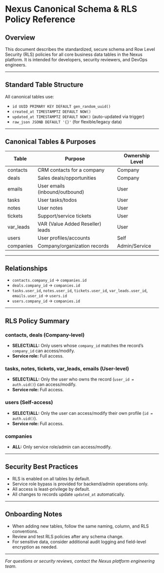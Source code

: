 # Nexus Canonical Schema & RLS Policy Reference

## Overview
This document describes the standardized, secure schema and Row Level Security (RLS) policies for all core business data tables in the Nexus platform. It is intended for developers, security reviewers, and DevOps engineers.

---

## Standard Table Structure
All canonical tables use:
- `id UUID PRIMARY KEY DEFAULT gen_random_uuid()`
- `created_at TIMESTAMPTZ DEFAULT NOW()`
- `updated_at TIMESTAMPTZ DEFAULT NOW()` (auto-updated via trigger)
- `raw_json JSONB DEFAULT '{}'` (for flexible/legacy data)

---

## Canonical Tables & Purposes

| Table         | Purpose                                 | Ownership Level   |
|--------------|-----------------------------------------|-------------------|
| contacts     | CRM contacts for a company              | Company           |
| deals        | Sales deals/opportunities               | Company           |
| emails       | User emails (inbound/outbound)          | User              |
| tasks        | User tasks/todos                        | User              |
| notes        | User notes                              | User              |
| tickets      | Support/service tickets                 | User              |
| var_leads    | VAR (Value Added Reseller) leads        | User              |
| users        | User profiles/accounts                  | Self              |
| companies    | Company/organization records            | Admin/Service     |

---

## Relationships
- `contacts.company_id` → `companies.id`
- `deals.company_id` → `companies.id`
- `tasks.user_id`, `notes.user_id`, `tickets.user_id`, `var_leads.user_id`, `emails.user_id` → `users.id`
- `users.company_id` → `companies.id`

---

## RLS Policy Summary

### contacts, deals (Company-level)
- **SELECT/ALL:** Only users whose `company_id` matches the record’s `company_id` can access/modify.
- **Service role:** Full access.

### tasks, notes, tickets, var_leads, emails (User-level)
- **SELECT/ALL:** Only the user who owns the record (`user_id = auth.uid()`) can access/modify.
- **Service role:** Full access.

### users (Self-access)
- **SELECT/ALL:** Only the user can access/modify their own profile (`id = auth.uid()`).
- **Service role:** Full access.

### companies
- **ALL:** Only service role/admin can access/modify.

---

## Security Best Practices
- RLS is enabled on all tables by default.
- Service role bypass is provided for backend/admin operations only.
- All access is least-privilege by default.
- All changes to records update `updated_at` automatically.

---

## Onboarding Notes
- When adding new tables, follow the same naming, column, and RLS conventions.
- Review and test RLS policies after any schema change.
- For sensitive data, consider additional audit logging and field-level encryption as needed.

---

*For questions or security reviews, contact the Nexus platform engineering team.* 